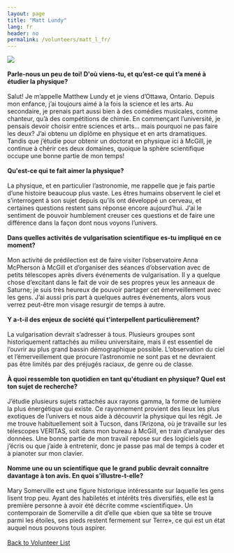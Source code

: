 ```yaml
---
layout: page
title: "Matt Lundy"
lang: fr
header: no
permalink: /volunteers/matt_l_fr/
---
```

<img src="http://www.physics.mcgill.ca/~outreach/team/mattlundy.jpeg" />
<br><br>
<b>Parle-nous un peu de toi! D'où viens-tu, et qu’est-ce qui t’a mené à étudier la physique?</b>
<br><br>
Salut! Je m’appelle Matthew Lundy et je viens d’Ottawa, Ontario. Depuis mon enfance, j’ai toujours aimé à la fois la science et les arts. Au secondaire, je prenais part aussi bien à des comédies musicales, comme chanteur, qu’à des compétitions de chimie. En commençant l’université, je pensais devoir choisir entre sciences et arts... mais pourquoi ne pas faire les deux? J’ai obtenu un diplôme en physique et en arts dramatiques. Tandis que j’étudie pour obtenir un doctorat en physique ici à McGill, je continue à chérir ces deux domaines, quoique la sphère scientifique occupe une bonne partie de mon temps!
<br><br>
<b>Qu'est-ce qui te fait aimer la physique?</b>
<br><br>
La physique, et en particulier l’astronomie, me rappelle que je fais partie d’une histoire beaucoup plus vaste. Les êtres humains observent le ciel et s’interrogent à son sujet depuis qu’ils ont développé un cerveau, et certaines questions restent sans réponse encore aujourd’hui. J’ai le sentiment de pouvoir humblement creuser ces questions et de faire une différence dans la façon dont nous voyons l’univers.
<br><br>
<b>Dans quelles activités de vulgarisation scientifique es-tu impliqué en ce moment?</b>
<br><br>
Mon activité de prédilection est de faire visiter l’observatoire Anna McPherson à McGill et d’organiser des séances d’observation avec de petits télescopes après divers événements de vulgarisation. Il y a quelque chose d’excitant dans le fait de voir de ses propres yeux les anneaux de Saturne; je suis très heureux de pouvoir partager cet émerveillement avec les gens. J’ai aussi pris part à quelques autres événements, alors vous verrez peut-être mon visage resurgir de temps à autre.
<br><br>
<b>Y a-t-il des enjeux de société qui t'interpellent particulièrement?</b>
<br><br>
La vulgarisation devrait s’adresser à tous. Plusieurs groupes sont historiquement rattachés au milieu universitaire, mais il est essentiel de l’ouvrir au plus grand bassin démographique possible. L’observation du ciel et l’émerveillement que procure l’astronomie ne sont pas et ne devraient pas être limités par des préjugés raciaux, de genre ou de classe.
<br><br>
<b>À quoi ressemble ton quotidien en tant qu'étudiant en physique? Quel est ton sujet de recherche?</b>
<br><br>
J’étudie plusieurs sujets rattachés aux rayons gamma, la forme de lumière la plus énergétique qui existe. Ce rayonnement provient des lieux les plus exotiques de l’univers et nous aide à découvrir la physique qui les régit. Je me trouve habituellement soit à Tucson, dans l’Arizona, où je travaille sur les télescopes VERITAS, soit dans mon bureau à McGill, en train d’analyser des données. Une bonne partie de mon travail repose sur des logiciels que j’écris ou que j’aide à entretenir, donc je passe pas mal de temps à coder et à pianoter sur mon clavier.
<br><br>
<b>Nomme une ou un scientifique que le grand public devrait connaître davantage à ton avis. En quoi s’illustre-t-elle?</b>
<br><br>
Mary Somerville est une figure historique intéressante sur laquelle les gens lisent trop peu. Ayant des habiletés et intérêts très diversifiés, elle est la première personne à avoir été décrite comme «scientifique». Un contemporain de Somerville a dit d’elle que «bien que sa tête se trouve parmi les étoiles, ses pieds restent fermement sur Terre», ce qui est un état auquel nous pouvons tous aspirer.
<br><br>
<a href="/volunteers/">Back to Volunteer List</a>
